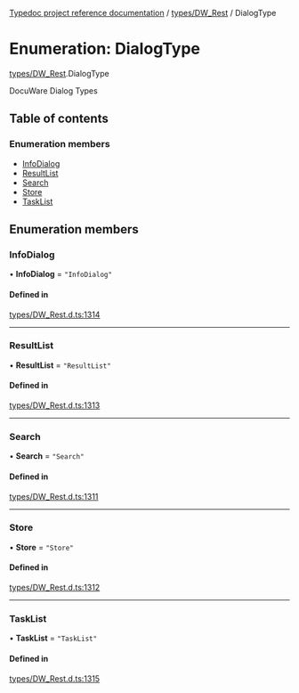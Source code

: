 [Typedoc project reference documentation](../README.md) / [types/DW_Rest](../modules/types_dw_rest.md) / DialogType

# Enumeration: DialogType

[types/DW_Rest](../modules/types_dw_rest.md).DialogType

DocuWare Dialog Types

## Table of contents

### Enumeration members

- [InfoDialog](types_dw_rest.dialogtype.md#infodialog)
- [ResultList](types_dw_rest.dialogtype.md#resultlist)
- [Search](types_dw_rest.dialogtype.md#search)
- [Store](types_dw_rest.dialogtype.md#store)
- [TaskList](types_dw_rest.dialogtype.md#tasklist)

## Enumeration members

### InfoDialog

• **InfoDialog** = `"InfoDialog"`

#### Defined in

[types/DW_Rest.d.ts:1314](https://github.com/DocuWare/REST-Sample-TS/blob/beb3ada/src/types/DW_Rest.d.ts#L1314)

___

### ResultList

• **ResultList** = `"ResultList"`

#### Defined in

[types/DW_Rest.d.ts:1313](https://github.com/DocuWare/REST-Sample-TS/blob/beb3ada/src/types/DW_Rest.d.ts#L1313)

___

### Search

• **Search** = `"Search"`

#### Defined in

[types/DW_Rest.d.ts:1311](https://github.com/DocuWare/REST-Sample-TS/blob/beb3ada/src/types/DW_Rest.d.ts#L1311)

___

### Store

• **Store** = `"Store"`

#### Defined in

[types/DW_Rest.d.ts:1312](https://github.com/DocuWare/REST-Sample-TS/blob/beb3ada/src/types/DW_Rest.d.ts#L1312)

___

### TaskList

• **TaskList** = `"TaskList"`

#### Defined in

[types/DW_Rest.d.ts:1315](https://github.com/DocuWare/REST-Sample-TS/blob/beb3ada/src/types/DW_Rest.d.ts#L1315)
